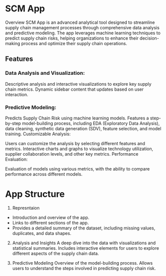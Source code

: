 # SCM App
Overview
SCM App is an advanced analytical tool designed to streamline supply chain management processes through comprehensive data analysis and predictive modeling. The app leverages machine learning techniques to predict supply chain risks, helping organizations to enhance their decision-making process and optimize their supply chain operations.

## Features
### Data Analysis and Visualization:

Descriptive analysis and interactive visualizations to explore key supply chain metrics.
Dynamic sidebar content that updates based on user interaction.
### Predictive Modeling:

Predicts Supply Chain Risk using machine learning models.
Features a step-by-step model-building process, including EDA (Exploratory Data Analysis), data cleaning, synthetic data generation (SDV), feature selection, and model training.
Customizable Analysis:

Users can customize the analysis by selecting different features and metrics.
Interactive charts and graphs to visualize technology utilization, supplier collaboration levels, and other key metrics.
Performance Evaluation:

Evaluation of models using various metrics, with the ability to compare performance across different models.
# App Structure

1. Represntaion
- Introduction and overview of the app.
- Links to different sections of the app.
- Provides a detailed summary of the dataset, including missing values, duplicates, and data shapes.

2. Analysis and Insights
A deep dive into the data with visualizations and statistical summaries.
Includes interactive elements for users to explore different aspects of the supply chain data.

4. Predictive Modeling
Overview of the model-building process.
Allows users to understand the steps involved in predicting supply chain risk.
